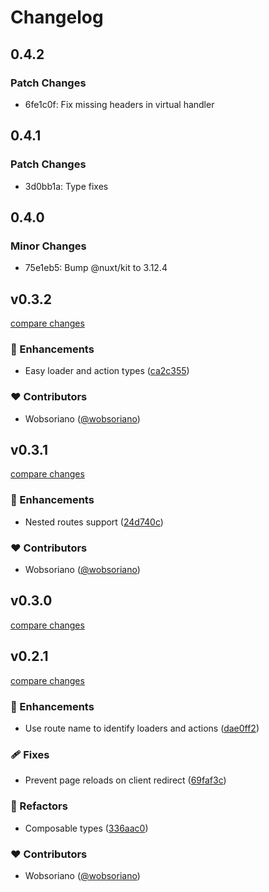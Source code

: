 # Changelog

## 0.4.2

### Patch Changes

- 6fe1c0f: Fix missing headers in virtual handler

## 0.4.1

### Patch Changes

- 3d0bb1a: Type fixes

## 0.4.0

### Minor Changes

- 75e1eb5: Bump @nuxt/kit to 3.12.4

## v0.3.2

[compare changes](https://github.com/wobsoriano/numix/compare/v0.3.1...v0.3.2)

### 🚀 Enhancements

- Easy loader and action types ([ca2c355](https://github.com/wobsoriano/numix/commit/ca2c355))

### ❤️ Contributors

- Wobsoriano ([@wobsoriano](http://github.com/wobsoriano))

## v0.3.1

[compare changes](https://github.com/wobsoriano/numix/compare/v0.3.0...v0.3.1)

### 🚀 Enhancements

- Nested routes support ([24d740c](https://github.com/wobsoriano/numix/commit/24d740c))

### ❤️ Contributors

- Wobsoriano ([@wobsoriano](http://github.com/wobsoriano))

## v0.3.0

[compare changes](https://github.com/wobsoriano/numix/compare/v0.2.1...v0.3.0)

## v0.2.1

[compare changes](https://github.com/wobsoriano/numix/compare/v0.2.0...v0.2.1)

### 🚀 Enhancements

- Use route name to identify loaders and actions ([dae0ff2](https://github.com/wobsoriano/numix/commit/dae0ff2))

### 🩹 Fixes

- Prevent page reloads on client redirect ([69faf3c](https://github.com/wobsoriano/numix/commit/69faf3c))

### 💅 Refactors

- Composable types ([336aac0](https://github.com/wobsoriano/numix/commit/336aac0))

### ❤️ Contributors

- Wobsoriano ([@wobsoriano](http://github.com/wobsoriano))
